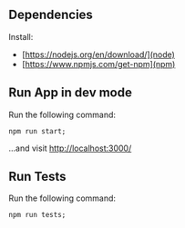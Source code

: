 ## Dependencies
Install:
* [https://nodejs.org/en/download/](node)
* [https://www.npmjs.com/get-npm](npm)

## Run App in dev mode
Run the following command:
```
npm run start;
```
...and visit [http://localhost:3000/](http://localhost:3000/)
## Run Tests
Run the following command:
```
npm run tests;
```
